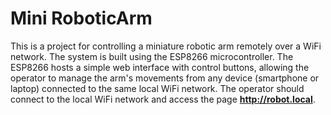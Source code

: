# Mini RoboticArm

This is a project for controlling a miniature robotic arm remotely over a WiFi network. The system is built using the ESP8266 microcontroller. The ESP8266 hosts a simple web interface with control buttons, allowing the operator to manage the arm's movements from any device (smartphone or laptop) connected to the same local WiFi network. The operator should connect to the local WiFi network and access the page **http://robot.local**.

